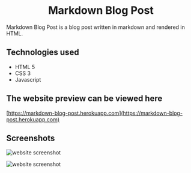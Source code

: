 <h1 align="center">Markdown Blog Post</h1>

Markdown Blog Post is a blog post written in markdown and rendered in HTML.
<p align="center"></p>


## Technologies used

* HTML 5
* CSS 3
* Javascript

## The website preview can be viewed here
[https://markdown-blog-post.herokuapp.com](https://markdown-blog-post.herokuapp.com)


## Screenshots

![website screenshot](https://gdurl.com/I3BW/)

![website screenshot](https://gdurl.com/sWwc/)